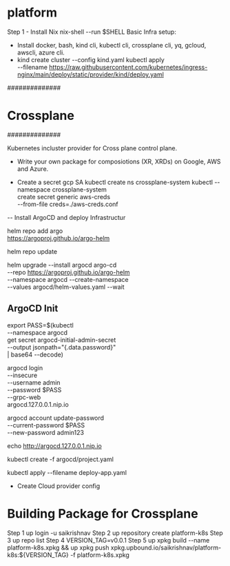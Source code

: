 # platform

Step 1 - Install Nix
nix-shell --run $SHELL
Basic Infra setup:
- Install docker, bash, kind cli, kubectl cli, crossplane cli, yq, gcloud, awscli, azure cli.
- kind create cluster --config kind.yaml
kubectl apply \
    --filename https://raw.githubusercontent.com/kubernetes/ingress-nginx/main/deploy/static/provider/kind/deploy.yaml

##############
# Crossplane #
##############

Kubernetes incluster provider for Cross plane control plane. 

- Write your own package for composiotions (XR, XRDs) on Google, AWS and Azure.

- Create a secret gcp SA 
kubectl create ns crossplane-system
kubectl --namespace crossplane-system \
    create secret generic aws-creds \
    --from-file creds=./aws-creds.conf



-- Install ArgoCD and deploy Infrastructur

helm repo add argo \
    https://argoproj.github.io/argo-helm

helm repo update

helm upgrade --install argocd argo-cd \
    --repo https://argoproj.github.io/argo-helm \
    --namespace argocd --create-namespace \
    --values argocd/helm-values.yaml --wait

## ArgoCD Init
export PASS=$(kubectl \
    --namespace argocd \
    get secret argocd-initial-admin-secret \
    --output jsonpath="{.data.password}" \
    | base64 --decode)

argocd login \
    --insecure \
    --username admin \
    --password $PASS \
    --grpc-web \
    argocd.127.0.0.1.nip.io

argocd account update-password \
    --current-password $PASS \
    --new-password admin123

echo http://argocd.127.0.0.1.nip.io

kubectl create -f argocd/project.yaml

kubectl apply --filename deploy-app.yaml

- Create Cloud provider config

# Building Package for Crossplane

Step 1 up login -u saikrishnav 
Step 2 up repository create platform-k8s
Step 3 up repo list
Step 4 VERSION_TAG=v0.0.1
Step 5 up xpkg build --name platform-k8s.xpkg && up xpkg push xpkg.upbound.io/saikrishnav/platform-k8s:${VERSION_TAG} -f platform-k8s.xpkg